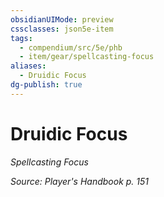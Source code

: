 ```yaml
---
obsidianUIMode: preview
cssclasses: json5e-item
tags:
  - compendium/src/5e/phb
  - item/gear/spellcasting-focus
aliases:
  - Druidic Focus
dg-publish: true
---
```

# Druidic Focus
*Spellcasting Focus*  


*Source: Player's Handbook p. 151*